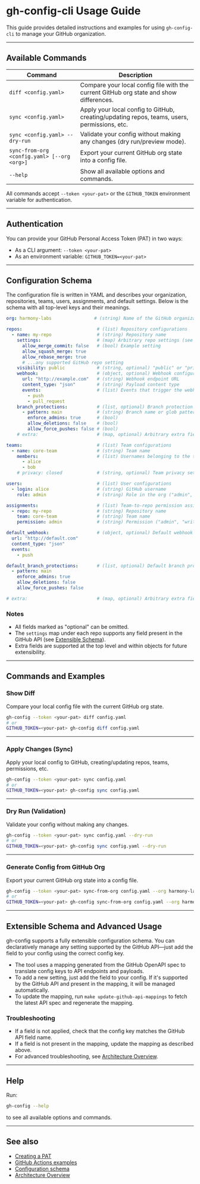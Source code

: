 # gh-config-cli Usage Guide

This guide provides detailed instructions and examples for using `gh-config-cli` to manage your GitHub organization.

---

## Available Commands

| Command                                 | Description                                                                                  |
|------------------------------------------|----------------------------------------------------------------------------------------------|
| `diff <config.yaml>`                     | Compare your local config file with the current GitHub org state and show differences.       |
| `sync <config.yaml>`                     | Apply your local config to GitHub, creating/updating repos, teams, users, permissions, etc.  |
| `sync <config.yaml> --dry-run`           | Validate your config without making any changes (dry run/preview mode).                      |
| `sync-from-org <config.yaml> [--org <org>]` | Export your current GitHub org state into a config file.                                 |
| `--help`                                 | Show all available options and commands.                                                     |

All commands accept `--token <your-pat>` or the `GITHUB_TOKEN` environment variable for authentication.

---

## Authentication

You can provide your GitHub Personal Access Token (PAT) in two ways:

- As a CLI argument: `--token <your-pat>`
- As an environment variable: `GITHUB_TOKEN=<your-pat>`

---

## Configuration Schema

The configuration file is written in YAML and describes your organization, repositories, teams, users, assignments, and default settings. Below is the schema with all top-level keys and their meanings.

```yaml
org: harmony-labs                # (string) Name of the GitHub organization

repos:                            # (list) Repository configurations
  - name: my-repo                 # (string) Repository name
    settings:                     # (map) Arbitrary repo settings (see below)
      allow_merge_commit: false   # (bool) Example setting
      allow_squash_merge: true
      allow_rebase_merge: true
      # ...any supported GitHub repo setting
    visibility: public            # (string, optional) "public" or "private"
    webhook:                      # (object, optional) Webhook configuration
      url: "http://example.com"   # (string) Webhook endpoint URL
      content_type: "json"        # (string) Payload content type
      events:                     # (list) Events that trigger the webhook
        - push
        - pull_request
    branch_protections:           # (list, optional) Branch protection rules
      - pattern: main             # (string) Branch name or glob pattern
        enforce_admins: true      # (bool)
        allow_deletions: false    # (bool)
        allow_force_pushes: false # (bool)
    # extra:                      # (map, optional) Arbitrary extra fields

teams:                            # (list) Team configurations
  - name: core-team               # (string) Team name
    members:                      # (list) Usernames belonging to the team
      - alice
      - bob
    # privacy: closed             # (string, optional) Team privacy setting

users:                            # (list) User configurations
  - login: alice                  # (string) GitHub username
    role: admin                   # (string) Role in the org ("admin", "member", etc.)

assignments:                      # (list) Team-to-repo permission assignments
  - repo: my-repo                 # (string) Repository name
    team: core-team               # (string) Team name
    permission: admin             # (string) Permission ("admin", "write", "read")

default_webhook:                  # (object, optional) Default webhook for all repos
  url: "http://default.com"
  content_type: "json"
  events:
    - push

default_branch_protections:       # (list, optional) Default branch protection rules
  - pattern: main
    enforce_admins: true
    allow_deletions: false
    allow_force_pushes: false

# extra:                          # (map, optional) Arbitrary extra fields for extensibility
```

### Notes

- All fields marked as "optional" can be omitted.
- The `settings` map under each repo supports any field present in the GitHub API (see [Extensible Schema](#extensible-schema-and-advanced-usage)).
- Extra fields are supported at the top level and within objects for future extensibility.

---

## Commands and Examples

### Show Diff

Compare your local config file with the current GitHub org state.

```bash
gh-config --token <your-pat> diff config.yaml
# or
GITHUB_TOKEN=<your-pat> gh-config diff config.yaml
```

---

### Apply Changes (Sync)

Apply your local config to GitHub, creating/updating repos, teams, permissions, etc.

```bash
gh-config --token <your-pat> sync config.yaml
# or
GITHUB_TOKEN=<your-pat> gh-config sync config.yaml
```

---

### Dry Run (Validation)

Validate your config without making any changes.

```bash
gh-config --token <your-pat> sync config.yaml --dry-run
# or
GITHUB_TOKEN=<your-pat> gh-config sync config.yaml --dry-run
```

---

### Generate Config from GitHub Org

Export your current GitHub org state into a config file.

```bash
gh-config --token <your-pat> sync-from-org config.yaml --org harmony-labs
# or
GITHUB_TOKEN=<your-pat> gh-config sync-from-org config.yaml --org harmony-labs
```

---

## Extensible Schema and Advanced Usage

gh-config supports a fully extensible configuration schema. You can declaratively manage any setting supported by the GitHub API—just add the field to your config using the correct config key.

- The tool uses a mapping generated from the GitHub OpenAPI spec to translate config keys to API endpoints and payloads.
- To add a new setting, just add the field to your config. If it's supported by the GitHub API and present in the mapping, it will be managed automatically.
- To update the mapping, run `make update-github-api-mappings` to fetch the latest API spec and regenerate the mapping.

### Troubleshooting

- If a field is not applied, check that the config key matches the GitHub API field name.
- If a field is not present in the mapping, update the mapping as described above.
- For advanced troubleshooting, see [Architecture Overview](./architecture.md).

---

## Help

Run:

```bash
gh-config --help
```

to see all available options and commands.

---

## See also

- [Creating a PAT](./pat-setup.md)
- [GitHub Actions examples](./ci-examples.md)
- [Configuration schema](../README.md#configuration)
- [Architecture Overview](./architecture.md)
